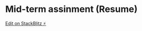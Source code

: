 # Mid-term assinment (Resume)

[Edit on StackBlitz ⚡️](https://stackblitz.com/edit/angular-5hp2pw-dwu38e)
